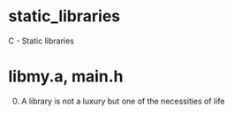 # static_libraries
C - Static libraries

# libmy.a, main.h
0. A library is not a luxury but one of the necessities of life
